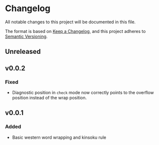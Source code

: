 # Changelog

All notable changes to this project will be documented in this file.

The format is based on [Keep a Changelog](https://keepachangelog.com/en/1.1.0/),
and this project adheres to [Semantic Versioning](https://semver.org/spec/v2.0.0.html).

## Unreleased

## v0.0.2

### Fixed

- Diagnostic position in `check` mode now correctly points to the overflow position instead of the
  wrap position.

## v0.0.1

### Added

- Basic western word wrapping and kinsoku rule
